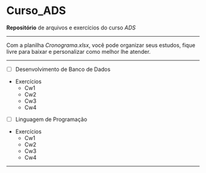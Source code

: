 # Curso_ADS
 **Repositório** de arquivos e exercícios do curso *ADS*
 ***

Com a planilha *Cronograma.xlsx*, você pode organizar seus estudos, fique livre para baixar e personalizar como melhor lhe atender.
***

 - [ ] Desenvolvimento de Banco de Dados
 * Exercícios
   * Cw1
   * Cw2
   * Cw3
   * Cw4
 - [ ] Linguagem de Programação
 * Exercícios
   * Cw1
   * Cw2
   * Cw3
   * Cw4
***
